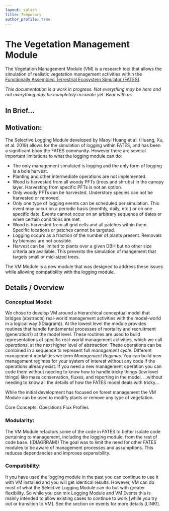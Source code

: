 ```yaml
---
layout: splash
title: Temporary
author_profile: true
---
```


<!-- # Temporary -->

# The Vegetation Management Module

The Vegetation Management Module (VM) is a research tool that allows the simulation of realistic vegetation management activities within the [Functionally Assembled Terrestrial Ecosystem Simulator (FATES)](https://github.com/NGEET/fates).

*This documentation is a work in progress. Not everything may be here and not everything may be completely accurate yet. Bear with us.*

## In Brief...

## Motivation:

The Selective Logging Module developed by Maoyi Huang et al. (Huang, Xu, et al. 2019) allows for the simulation of logging within FATES, and has been a significant boon the FATES community.  However there are several important limitations to what the logging module can do:

- The only management simulated is logging and the only form of logging is a bole harvest.
- Planting and other intermediate operations are not implemented.
- Wood is harvested from all woody PFTs (trees and shrubs) in the canopy layer.  Harvesting from specific PFTs is not an option.
- Only woody PFTs can be harvested. Understory species can not be harvested or removed.
- Only one type of logging events can be scheduled per simulation. This event may occur on a periodic basis (monthly, daily, etc.) or on one specific date.  Events cannot occur on an arbitrary sequence of dates or when certain conditions are met.
- Wood is harvested from all grid cells and all patches within them.  Specific locations or patches cannot be targeted.
- Logging occurs as a fraction of the number of plants present.  Removals by biomass are not possible.
- Harvest can be limited to plants over a given DBH but no other size criteria are available.  This prevents the simulation of mangement that targets small or mid-sized trees.

The VM Module is a new module that was designed to address these issues while allowing compatibility with the logging module.  

## Details / Overview

### Conceptual Model:

We chose to develop VM around a hierarchical conceptual model that bridges (abstracts) real-world management activities with the model-world in a logical way ((Diagram)). At the lowest level the module provides routines that handle fundamental processes of mortality and recruitment (generation?) at the model level.  These routines are used to build representations of specific real-world management activities, which we call *operations*, at the next higher level of abstraction.  These operations can be combined in a sequence to represent full *management cycle*.  Different management modalities we term *Management Regimes*.  You can build new management regimes for your system of interest without any code if the operations already exist.  If you need a new management operation you can code them without needing to know how to handle tricky things (low level things) like mass conservation, fluxes, and reporting in the model.
...without needing to know all the details of how the FATES model deals with tricky...

While the initial development has focused on forest management the VM Module can be used to modify plants or remove any type of vegetation.

Core Concepts:
Operations
Flux Profiles

### Modularity:

The VM Module refactors some of the code in FATES to better isolate code pertaining to management, including the logging module, from the rest of code base. ((DIAGRRAM))  The goal was to limit the need for other FATES modules to be aware of management processes and assumptions.  This reduces dependancies and improves expansibility.

### Compatibility:

It you have used the logging module in the past you can continue to use it with VM installed and you will get identical results.  However, VM can do most of what the Selective Logging Module can do but with greater flexibility.  So while you can mix Logging Module and VM Events this is mainly intended to allow existing cases to continue to work [while you try out or transition to VM]. See the section on events for more details [LINK!].

<!--- Should we add notes here about the lack of infrastructure mortality. -->
